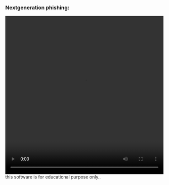 <h3>Nextgeneration phishing:</h3>

<video src="https://youtu.be/C8_L0ZYtfOg" style="width:500px; height: 500px"></video>
this software is for educational purpose only..
